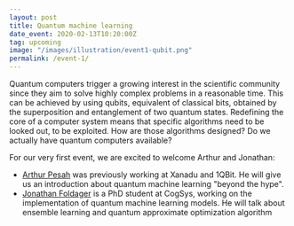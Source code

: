 ```yaml
---
layout: post
title: Quantum machine learning
date_event: 2020-02-13T10:20:00Z
tag: upcoming
image: "/images/illustration/event1-qubit.png"
permalink: /event-1/
---
```


<!-- # CogSys Talks presents: Quantum Machine Learning -->

Quantum computers trigger a growing interest in the scientific community since they aim to solve highly complex problems
in a reasonable time. This can be achieved by using qubits, equivalent of classical bits, obtained by the superposition
and entanglement of two quantum states. Redefining the core of a computer system means that specific algorithms need to be
looked out, to be exploited. How are those algorithms designed? Do we actually have quantum computers available?

For our very first event, we are excited to welcome Arthur and Jonathan:

  - [Arthur Pesah](https://artix41.github.io/) was previously working at Xanadu and 1QBit. He will give us an
  introduction about quantum machine learning "beyond the hype".
  - [Jonathan Foldager](http://jonathanfoldager.com/) is a PhD student at CogSys, working on the implementation of quantum
  machine learning models. He will talk about ensemble learning and quantum approximate optimization algorithm
